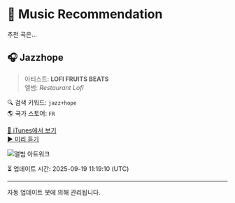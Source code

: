 
# 🎵 Music Recommendation

추천 곡은...

## 🎧 Jazzhope  
> 아티스트: **LOFI FRUITS BEATS**  
> 앨범: _Restaurant Lofi_  

🔍 검색 키워드: `jazz+hope`  
🌎 국가 스토어: `FR`

[🔗 iTunes에서 보기](https://music.apple.com/fr/album/jazzhope/1738756735?i=1738756738&uo=4)  
[▶️ 미리 듣기](https://audio-ssl.itunes.apple.com/itunes-assets/AudioPreview221/v4/2a/40/d6/2a40d604-f715-31ed-4322-3736e59ef669/mzaf_15412565304643606541.plus.aac.p.m4a)

![앨범 아트워크](https://is1-ssl.mzstatic.com/image/thumb/Music221/v4/61/a8/5e/61a85e31-c8bc-cc94-b9f5-6c03c1bc5fbd/5063181888138_cover.jpg/100x100bb.jpg)

⏳ 업데이트 시간: 2025-09-19 11:19:10 (UTC)

---
자동 업데이트 봇에 의해 관리됩니다.
